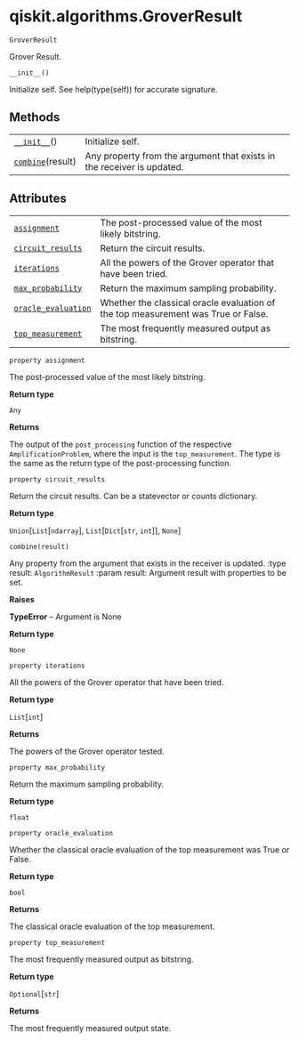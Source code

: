 # qiskit.algorithms.GroverResult



`GroverResult`

Grover Result.



`__init__()`

Initialize self. See help(type(self)) for accurate signature.

## Methods

|                                                                                                       |                                                                        |
| ----------------------------------------------------------------------------------------------------- | ---------------------------------------------------------------------- |
| [`__init__`](#qiskit.algorithms.GroverResult.__init__ "qiskit.algorithms.GroverResult.__init__")()    | Initialize self.                                                       |
| [`combine`](#qiskit.algorithms.GroverResult.combine "qiskit.algorithms.GroverResult.combine")(result) | Any property from the argument that exists in the receiver is updated. |

## Attributes

|                                                                                                                             |                                                                                   |
| --------------------------------------------------------------------------------------------------------------------------- | --------------------------------------------------------------------------------- |
| [`assignment`](#qiskit.algorithms.GroverResult.assignment "qiskit.algorithms.GroverResult.assignment")                      | The post-processed value of the most likely bitstring.                            |
| [`circuit_results`](#qiskit.algorithms.GroverResult.circuit_results "qiskit.algorithms.GroverResult.circuit_results")       | Return the circuit results.                                                       |
| [`iterations`](#qiskit.algorithms.GroverResult.iterations "qiskit.algorithms.GroverResult.iterations")                      | All the powers of the Grover operator that have been tried.                       |
| [`max_probability`](#qiskit.algorithms.GroverResult.max_probability "qiskit.algorithms.GroverResult.max_probability")       | Return the maximum sampling probability.                                          |
| [`oracle_evaluation`](#qiskit.algorithms.GroverResult.oracle_evaluation "qiskit.algorithms.GroverResult.oracle_evaluation") | Whether the classical oracle evaluation of the top measurement was True or False. |
| [`top_measurement`](#qiskit.algorithms.GroverResult.top_measurement "qiskit.algorithms.GroverResult.top_measurement")       | The most frequently measured output as bitstring.                                 |



`property assignment`

The post-processed value of the most likely bitstring.

**Return type**

`Any`

**Returns**

The output of the `post_processing` function of the respective `AmplificationProblem`, where the input is the `top_measurement`. The type is the same as the return type of the post-processing function.



`property circuit_results`

Return the circuit results. Can be a statevector or counts dictionary.

**Return type**

`Union`\[`List`\[`ndarray`], `List`\[`Dict`\[`str`, `int`]], `None`]



`combine(result)`

Any property from the argument that exists in the receiver is updated. :type result: `AlgorithmResult` :param result: Argument result with properties to be set.

**Raises**

**TypeError** – Argument is None

**Return type**

`None`



`property iterations`

All the powers of the Grover operator that have been tried.

**Return type**

`List`\[`int`]

**Returns**

The powers of the Grover operator tested.



`property max_probability`

Return the maximum sampling probability.

**Return type**

`float`



`property oracle_evaluation`

Whether the classical oracle evaluation of the top measurement was True or False.

**Return type**

`bool`

**Returns**

The classical oracle evaluation of the top measurement.



`property top_measurement`

The most frequently measured output as bitstring.

**Return type**

`Optional`\[`str`]

**Returns**

The most frequently measured output state.
